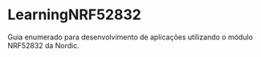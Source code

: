 # LearningNRF52832
Guia enumerado para desenvolvimento de aplicações utilizando o módulo NRF52832 da Nordic. 
